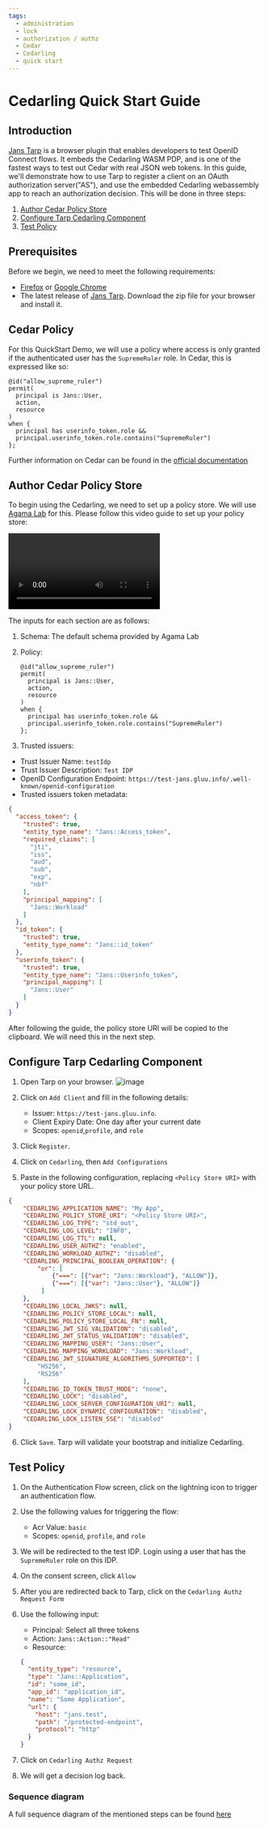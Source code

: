 ```yaml
---
tags:
  - administration
  - lock
  - authorization / authz
  - Cedar
  - Cedarling
  - quick start
---
```


# Cedarling Quick Start Guide

## Introduction

[Jans Tarp](../../demos/jans-tarp) is a browser plugin that enables developers to test OpenID Connect flows. It embeds the Cedarling WASM PDP, and is one of the fastest ways to test out Cedar with real JSON web tokens. In this guide, we'll demonstrate how to use Tarp to register a client on an OAuth authorization server("AS"), and use the embedded Cedarling webassembly app to reach an authorization decision. This will be done in three steps:

1. [Author Cedar Policy Store](#author-cedar-policy-store)
2. [Configure Tarp Cedarling Component](#configure-tarp-cedarling-component)
3. [Test Policy](#test-policy)


## Prerequisites

Before we begin, we need to meet the following requirements:

* [Firefox](https://www.mozilla.org/en-US/firefox/) or [Google Chrome](https://www.google.com/chrome/index.html)
* The latest release of [Jans Tarp](https://github.com/JanssenProject/jans/releases/tag/nightly). Download the zip file for your browser and install it.

## Cedar Policy

For this QuickStart Demo, we will use a policy where access is only granted if the authenticated user has the `SupremeRuler` role. In Cedar, this is expressed like so:

```
@id("allow_supreme_ruler")
permit(
  principal is Jans::User,
  action,
  resource
)
when {
  principal has userinfo_token.role &&
  principal.userinfo_token.role.contains("SupremeRuler")
};
```

Further information on Cedar can be found in the [official documentation](https://docs.cedarpolicy.com/)

## Author Cedar Policy Store

To begin using the Cedarling, we need to set up a policy store. We will use [Agama Lab](https://cloud.gluu.org/agama-lab) for this. Please follow this video guide to set up your policy store:

![agama-lab-policy-store](../assets/agama-lab-policy-store.mp4)

The inputs for each section are as follows:

1. Schema: The default schema provided by Agama Lab
2. Policy:

    ```
    @id("allow_supreme_ruler")
    permit(
      principal is Jans::User,
      action,
      resource
    )
    when {
      principal has userinfo_token.role &&
      principal.userinfo_token.role.contains("SupremeRuler")
    };
    ```

3. Trusted issuers:

  - Trust Issuer Name: `testIdp`
  - Trust Issuer Description: `Test IDP`
  - OpenID Configuration Endpoint: `https://test-jans.gluu.info/.well-known/openid-configuration`
  - Trusted issuers token metadata:

  ```json
  {
    "access_token": {
      "trusted": true,
      "entity_type_name": "Jans::Access_token",
      "required_claims": [
        "jti",
        "iss",
        "aud",
        "sub",
        "exp",
        "nbf"
      ],
      "principal_mapping": [
        "Jans::Workload"
      ]
    },
    "id_token": {
      "trusted": true,
      "entity_type_name": "Jans::id_token"
    },
    "userinfo_token": {
      "trusted": true,
      "entity_type_name": "Jans::Userinfo_token",
      "principal_mapping": [
        "Jans::User"
      ]
    }
  }
  ```

After following the guide, the policy store URI will be copied to the clipboard. We will need this in the next step.

## Configure Tarp Cedarling Component 

1. Open Tarp on your browser.
   ![image](../assets/tarp-blank.png)
2. Click on `Add Client` and fill in the following details:

   * Issuer: `https://test-jans.gluu.info`.
   * Client Expiry Date: One day after your current date
   * Scopes: `openid`,`profile`, and `role`
3. Click `Register`. 
4. Click on `Cedarling`, then `Add Configurations`
5. Paste in the following configuration, replacing `<Policy Store URI>` with your policy store URL. 
  ```json
  {
      "CEDARLING_APPLICATION_NAME": "My App",
      "CEDARLING_POLICY_STORE_URI": "<Policy Store URI>",
      "CEDARLING_LOG_TYPE": "std_out",
      "CEDARLING_LOG_LEVEL": "INFO",
      "CEDARLING_LOG_TTL": null,
      "CEDARLING_USER_AUTHZ": "enabled",
      "CEDARLING_WORKLOAD_AUTHZ": "disabled",
      "CEDARLING_PRINCIPAL_BOOLEAN_OPERATION": {
          "or": [
              {"===": [{"var": "Jans::Workload"}, "ALLOW"]},
              {"===": [{"var": "Jans::User"}, "ALLOW"]}
           ]
      },
      "CEDARLING_LOCAL_JWKS": null,
      "CEDARLING_POLICY_STORE_LOCAL": null,
      "CEDARLING_POLICY_STORE_LOCAL_FN": null,
      "CEDARLING_JWT_SIG_VALIDATION": "disabled",
      "CEDARLING_JWT_STATUS_VALIDATION": "disabled",
      "CEDARLING_MAPPING_USER": "Jans::User",
      "CEDARLING_MAPPING_WORKLOAD": "Jans::Workload",
      "CEDARLING_JWT_SIGNATURE_ALGORITHMS_SUPPORTED": [
          "HS256",
          "RS256"
      ],
      "CEDARLING_ID_TOKEN_TRUST_MODE": "none",
      "CEDARLING_LOCK": "disabled",
      "CEDARLING_LOCK_SERVER_CONFIGURATION_URI": null,
      "CEDARLING_LOCK_DYNAMIC_CONFIGURATION": "disabled",
      "CEDARLING_LOCK_LISTEN_SSE": "disabled"
  }
  ```
6. Click `Save`. Tarp will validate your bootstrap and initialize Cedarling.

## Test Policy 

1. On the Authentication Flow screen, click on the lightning icon to trigger an authentication flow.
2. Use the following values for triggering the flow:
    * Acr Value: `basic`
    * Scopes: `openid`, `profile`, and `role`
3. We will be redirected to the test IDP. Login using a user that has the `SupremeRuler` role on this IDP.
4. On the consent screen, click `Allow`
5. After you are redirected back to Tarp, click on the `Cedarling Authz Request Form`
6. Use the following input:

    * Principal: Select all three tokens
    * Action: `Jans::Action::"Read"`
    * Resource:
    ```json
    {
      "entity_type": "resource",
      "type": "Jans::Application",
      "id": "some_id",
      "app_id": "application_id",
      "name": "Some Application",
      "url": {
        "host": "jans.test",
        "path": "/protected-endpoint",
        "protocol": "http"
      }
    }
    ```
7. Click on `Cedarling Authz Request`
8. We will get a decision log back.

### Sequence diagram

A full sequence diagram of the mentioned steps can be found [here](https://sequencediagram.org/index.html#initialData=C4S2BsFMAIGFICYEMBO4QDsDm0kYdACqoAOAUGSaqAMYhUbDQBCKA9gO4DOkKl1IOgybEU5Kilr08TAIIBXYAAtoAZV4A3XhVaceKALQA+USQBc0AKKNe0BcrWbbNNhgBmILGVPH7K9ShaKBYAIgCeGEgAtoJw6JCM0ABKkFggXMAoSKCu0GR+joG8xqYWsPGJAJIhuPiONCiQwGS63MUmpBbWwLbwyGiYOABGbGzAGVkk0C7unt6kvor+TsHQAOKWhNAA9ABWeFwGSEvbjRkaAIx7HADWXPlLhUElndAAUgDqANKq82IvYgslQwYBASHQAC8YH1UOhsC12G1DB1AWpgNRcEs2CgQBDsiBcm5wJw-iRFg4AkELBstnsDkcTmdgJdtsdlNjcZAAPwAOj5DwpKwB5h2NHB4CGSBoNy5LgQkAAvHyeaTycsiqsaTt9hhDmylKdIOcrsA2DcEgL1c8USKAN4AIilNCNXAA+qbzRh7RYADyfQhGAC+OkR+mFZUQsMGdiWEIAFCQcRghOCADS4Gg5DDps5seQoZ3pmY9AAewAAlKqjK19BH+nCcCFIHQuASMEA)
